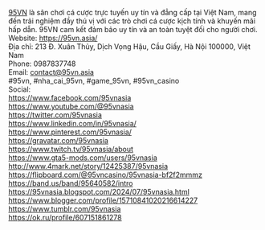 <a href="https://95vn.asia/">95VN</a> là sân chơi cá cược trực tuyến uy tín và đẳng cấp tại Việt Nam, mang đến trải nghiệm đầy thú vị với các trò chơi cá cược kịch tính và khuyến mãi hấp dẫn. 95VN cam kết đảm bảo uy tín và an toàn tuyệt đối cho người chơi.<br>
Website: <a href="https://95vn.asia/">https://95vn.asia/</a><br>
Địa chỉ: 213 Đ. Xuân Thủy, Dịch Vọng Hậu, Cầu Giấy, Hà Nội 100000, Việt Nam<br>
Phone: 0987837748<br>
Email: contact@95vn.asia<br>
#95vn, #nha_cai_95vn, #game_95vn, #95vn_casino<br>
Social:<br>
<a href="https://www.facebook.com/95vnasia">https://www.facebook.com/95vnasia</a><br>
<a href="https://www.youtube.com/@95vnasia">https://www.youtube.com/@95vnasia</a><br>
<a href="https://twitter.com/95vnasia">https://twitter.com/95vnasia</a><br>
<a href="https://www.linkedin.com/in/95vnasia/">https://www.linkedin.com/in/95vnasia/</a><br>
<a href="https://www.pinterest.com/95vnasia/">https://www.pinterest.com/95vnasia/</a><br>
<a href="https://gravatar.com/95vnasia">https://gravatar.com/95vnasia</a><br>
<a href="https://www.twitch.tv/95vnasia/about">https://www.twitch.tv/95vnasia/about</a><br>
<a href="https://www.gta5-mods.com/users/95vnasia">https://www.gta5-mods.com/users/95vnasia</a><br>
<a href="http://www.4mark.net/story/12425387/95vnasia">http://www.4mark.net/story/12425387/95vnasia</a><br>
<a href="https://flipboard.com/@95vncasino/95vnasia-bf2f2mmmz">https://flipboard.com/@95vncasino/95vnasia-bf2f2mmmz</a><br>
<a href="https://band.us/band/95640582/intro">https://band.us/band/95640582/intro</a><br>
<a href="https://95vnasia.blogspot.com/2024/07/95vnasia.html">https://95vnasia.blogspot.com/2024/07/95vnasia.html</a><br>
<a href="https://www.blogger.com/profile/15710841020216614227">https://www.blogger.com/profile/15710841020216614227</a><br>
<a href="https://www.tumblr.com/95vnasia">https://www.tumblr.com/95vnasia</a><br>
<a href="https://ok.ru/profile/607151861278">https://ok.ru/profile/607151861278</a><br>




